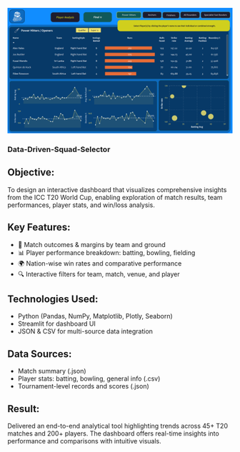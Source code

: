 ![Dashboard Preview](Screenshot(78).png)

### Data-Driven-Squad-Selector

## Objective:
To design an interactive dashboard that visualizes comprehensive insights from the ICC T20 World Cup, enabling exploration of match results, team performances, player stats, and win/loss analysis.

## Key Features:
- 🏏 Match outcomes & margins by team and ground
- 📊 Player performance breakdown: batting, bowling, fielding
- 🌍 Nation-wise win rates and comparative performance
- 🔍 Interactive filters for team, match, venue, and player

## Technologies Used:
- Python (Pandas, NumPy, Matplotlib, Plotly, Seaborn)
- Streamlit for dashboard UI
- JSON & CSV for multi-source data integration

## Data Sources:
- Match summary (.json)
- Player stats: batting, bowling, general info (.csv)
- Tournament-level records and scores (.json)

## Result:
Delivered an end-to-end analytical tool highlighting trends across 45+ T20 matches and 200+ players. The dashboard offers real-time insights into performance and comparisons with intuitive visuals.
